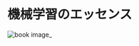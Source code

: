 # 機械学習のエッセンス
![book image](https://images-fe.ssl-images-amazon.com/images/I/413jYKcM6LL.jpg "book image")_
